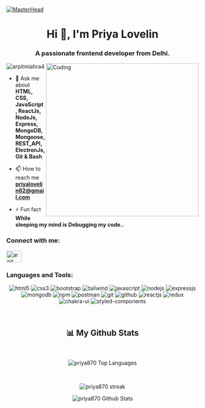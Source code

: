 [![MasterHead](https://qrangers.com/wp-content/uploads/2021/09/Banner-Introduction-to-3D-Animation.png)](https://arpitmiahra4@gmail.com)
<h1 align="center">Hi 👋, I'm Priya Lovelin</h1>
<h3 align="center">A passionate frontend developer from Delhi.</h3>
<img align="right" alt="Coding" width="400" src="https://i.pinimg.com/originals/e1/85/18/e18518c6d24257c6fb02e3c95a862d85.gif">

<p align="left"> <img src="https://komarev.com/ghpvc/?username=priya870&label=Profile%20views&color=0e75b6&style=flat" alt="arpitmiahra4" /> </p>



- 💬 Ask me about **HTML, CSS, JavaScript, ReactJs, NodeJs, Express, MongoDB, Mongoose, REST_API, ElectronJs, Git & Bash**

- 📫 How to reach me **priyalovelin62@gmail.com**

- ⚡ Fun fact **While sleeping my mind is Debugging my code..**

<h3 align="left">Connect with me:</h3>
<p align="left">
<a href="https://www.linkedin.com/in/priya-lovelin-276b96238/" target="blank"><img align="center" src="https://raw.githubusercontent.com/rahuldkjain/github-profile-readme-generator/master/src/images/icons/Social/linked-in-alt.svg" alt="arpit mishra" height="30" width="40" /></a>
</p>

<h3 align="left">Languages and Tools:</h3>
<p align="center">
    <img src="https://img.shields.io/badge/HTML5-E34F26?style=for-the-badge&logo=html5&logoColor=white" alt="html5" />
    <img src="https://img.shields.io/badge/CSS3-1572B6?style=for-the-badge&logo=css3&logoColor=white" alt="css3" />
    <img src="https://img.shields.io/badge/Bootstrap-563D7C?style=for-the-badge&logo=bootstrap&logoColor=white" alt="bootstrap" />
    <img src="https://img.shields.io/badge/Tailwind_CSS-38B2AC?style=for-the-badge&logo=tailwind-css&logoColor=white" alt="tailwind" />
    <img src="https://img.shields.io/badge/JavaScript-323330?style=for-the-badge&logo=javascript&logoColor=F7DF1E" alt="javascript" />
    <img src="https://img.shields.io/badge/Node.js-339933?style=for-the-badge&logo=nodedotjs&logoColor=white" alt="nodejs" />
    <img src="https://img.shields.io/badge/Express.js-000000?style=for-the-badge&logo=express&logoColor=white" alt="expressjs" />
    <img src="https://img.shields.io/badge/MongoDB-4EA94B?style=for-the-badge&logo=mongodb&logoColor=white" alt="mongodb" />
    <img src="https://img.shields.io/badge/npm-CB3837?style=for-the-badge&logo=npm&logoColor=white" alt="npm" />
    <img src="https://img.shields.io/badge/Postman-FF6C37?style=for-the-badge&logo=Postman&logoColor=white" alt="postman" />
    <img src="https://img.shields.io/badge/Git-f44d27?style=for-the-badge&logo=git&logoColor=white" alt="git" />
    <img src="https://img.shields.io/badge/GitHub-100000?style=for-the-badge&logo=github&logoColor=white" alt="github" />
    <img src="https://img.shields.io/badge/React-20232A?style=for-the-badge&logo=react&logoColor=61DAFB" alt="reactjs" />
    <img src="https://img.shields.io/badge/Redux-593D88?style=for-the-badge&logo=redux&logoColor=white" alt="redux" />
    <img src="https://img.shields.io/badge/Chakra%20UI-3bc7bd?style=for-the-badge&logo=chakraui&logoColor=white" alt="chakra-ui" />
    <img src="https://img.shields.io/badge/styled--components-DB7093?style=for-the-badge&logo=styled-components&logoColor=white" alt="styled-components" />
</p>
<br>
<h2 align="center">📊 My Github Stats</h2>
         <br/>   
          <p align="center">      
        <img alt="priya870 Top Languages" src="https://github-readme-stats.vercel.app/api/top-langs/?username=priya870&langs_count=8&count_private=true&layout=compact&theme=react&hide_border=true&bg_color=0D1117" />
            </p>      
           <br/>
         <p align="center">
              <img title="🔥 Get streak stats for your profile at git.io/streak-stats" alt="priya870 streak" src="https://github-readme-streak-stats.herokuapp.com/?user=priya870&hide_border=true&theme=react&hide_border=true&bg_color=0D1117"/>
             <p align="center">                                                                                                 
          <img alt="priya870 Github Stats" src="https://github-readme-stats.vercel.app/api?username=priya870&show_icons=true&locale=en&theme=react&hide_border=true&bg_color=0D1117" />
          </p>                                                                
      <br/>
      <br/>
